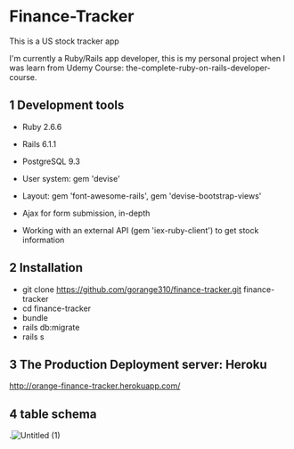 # Finance-Tracker
This is a US stock tracker app

I'm currently a Ruby/Rails app developer, this is my personal project when I was learn from Udemy Course: the-complete-ruby-on-rails-developer-course.

## 1 Development tools

* Ruby 2.6.6

* Rails 6.1.1

* PostgreSQL 9.3

* User system: gem 'devise'

* Layout: gem 'font-awesome-rails', gem 'devise-bootstrap-views'

* Ajax for form submission, in-depth

* Working with an external API (gem 'iex-ruby-client') to get stock information


## 2 Installation

* git clone https://github.com/gorange310/finance-tracker.git finance-tracker
* cd finance-tracker
* bundle
* rails db:migrate
* rails s


## 3 The Production Deployment server: Heroku

  http://orange-finance-tracker.herokuapp.com/
  
  
## 4 table schema
.![Untitled (1)](https://user-images.githubusercontent.com/44969245/106557888-cec03900-655d-11eb-9f42-60594fa029e2.png)
